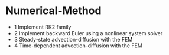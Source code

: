 # Numerical-Method

* 1  Implement RK2 family
* 2  Implement backward Euler using a nonlinear system solver
* 3  Steady-state advection-diffusion with the FEM
* 4  Time-dependent advection-diffusion with the FEM

